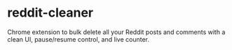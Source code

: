 # reddit-cleaner
Chrome extension to bulk delete all your Reddit posts and comments with a clean UI, pause/resume control, and live counter.
